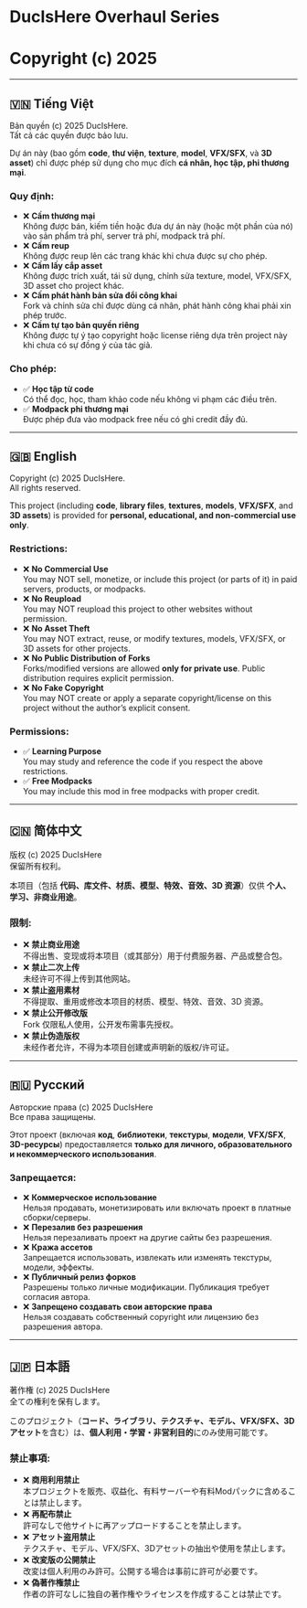 # DucIsHere Overhaul Series
# Copyright (c) 2025

---

## 🇻🇳 Tiếng Việt

Bản quyền (c) 2025 DucIsHere.  
Tất cả các quyền được bảo lưu.

Dự án này (bao gồm **code**, **thư viện**, **texture**, **model**, **VFX/SFX**, và **3D asset**) chỉ được phép sử dụng cho mục đích **cá nhân, học tập, phi thương mại**.

### Quy định:
- ❌ **Cấm thương mại**  
  Không được bán, kiếm tiền hoặc đưa dự án này (hoặc một phần của nó) vào sản phẩm trả phí, server trả phí, modpack trả phí.
- ❌ **Cấm reup**  
  Không được reup lên các trang khác khi chưa được sự cho phép.
- ❌ **Cấm lấy cắp asset**  
  Không được trích xuất, tái sử dụng, chỉnh sửa texture, model, VFX/SFX, 3D asset cho project khác.
- ❌ **Cấm phát hành bản sửa đổi công khai**  
  Fork và chỉnh sửa chỉ được dùng cá nhân, phát hành công khai phải xin phép trước.
- ❌ **Cấm tự tạo bản quyền riêng**  
  Không được tự ý tạo copyright hoặc license riêng dựa trên project này khi chưa có sự đồng ý của tác giả.

### Cho phép:
- ✅ **Học tập từ code**  
  Có thể đọc, học, tham khảo code nếu không vi phạm các điều trên.
- ✅ **Modpack phi thương mại**  
  Được phép đưa vào modpack free nếu có ghi credit đầy đủ.

---

## 🇬🇧 English

Copyright (c) 2025 DucIsHere.  
All rights reserved.

This project (including **code**, **library files**, **textures**, **models**, **VFX/SFX**, and **3D assets**) is provided for **personal, educational, and non-commercial use only**.

### Restrictions:
- ❌ **No Commercial Use**  
  You may NOT sell, monetize, or include this project (or parts of it) in paid servers, products, or modpacks.
- ❌ **No Reupload**  
  You may NOT reupload this project to other websites without permission.
- ❌ **No Asset Theft**  
  You may NOT extract, reuse, or modify textures, models, VFX/SFX, or 3D assets for other projects.
- ❌ **No Public Distribution of Forks**  
  Forks/modified versions are allowed **only for private use**. Public distribution requires explicit permission.
- ❌ **No Fake Copyright**  
  You may NOT create or apply a separate copyright/license on this project without the author’s explicit consent.

### Permissions:
- ✅ **Learning Purpose**  
  You may study and reference the code if you respect the above restrictions.
- ✅ **Free Modpacks**  
  You may include this mod in free modpacks with proper credit.

---

## 🇨🇳 简体中文

版权 (c) 2025 DucIsHere  
保留所有权利。

本项目（包括 **代码、库文件、材质、模型、特效、音效、3D 资源**）仅供 **个人、学习、非商业用途**。

### 限制:
- ❌ **禁止商业用途**  
  不得出售、变现或将本项目（或其部分）用于付费服务器、产品或整合包。
- ❌ **禁止二次上传**  
  未经许可不得上传到其他网站。
- ❌ **禁止盗用素材**  
  不得提取、重用或修改本项目的材质、模型、特效、音效、3D 资源。
- ❌ **禁止公开修改版**  
  Fork 仅限私人使用，公开发布需事先授权。
- ❌ **禁止伪造版权**  
  未经作者允许，不得为本项目创建或声明新的版权/许可证。

---

## 🇷🇺 Русский

Авторские права (c) 2025 DucIsHere  
Все права защищены.

Этот проект (включая **код**, **библиотеки**, **текстуры**, **модели**, **VFX/SFX**, **3D-ресурсы**) предоставляется **только для личного, образовательного и некоммерческого использования**.

### Запрещается:
- ❌ **Коммерческое использование**  
  Нельзя продавать, монетизировать или включать проект в платные сборки/серверы.
- ❌ **Перезалив без разрешения**  
  Нельзя перезаливать проект на другие сайты без разрешения.
- ❌ **Кража ассетов**  
  Запрещается использовать, извлекать или изменять текстуры, модели, эффекты.
- ❌ **Публичный релиз форков**  
  Разрешены только личные модификации. Публикация требует согласия автора.
- ❌ **Запрещено создавать свои авторские права**  
  Нельзя создавать собственный copyright или лицензию без разрешения автора.

---

## 🇯🇵 日本語

著作権 (c) 2025 DucIsHere  
全ての権利を保有します。

このプロジェクト（**コード、ライブラリ、テクスチャ、モデル、VFX/SFX、3Dアセット**を含む）は、**個人利用・学習・非営利目的**にのみ使用可能です。

### 禁止事項:
- ❌ **商用利用禁止**  
  本プロジェクトを販売、収益化、有料サーバーや有料Modパックに含めることは禁止します。
- ❌ **再配布禁止**  
  許可なしで他サイトに再アップロードすることを禁止します。
- ❌ **アセット盗用禁止**  
  テクスチャ、モデル、VFX/SFX、3Dアセットの抽出や使用を禁止します。
- ❌ **改変版の公開禁止**  
  改変は個人利用のみ許可。公開する場合は事前に許可が必要です。
- ❌ **偽著作権禁止**  
  作者の許可なしに独自の著作権やライセンスを作成することは禁止です。

